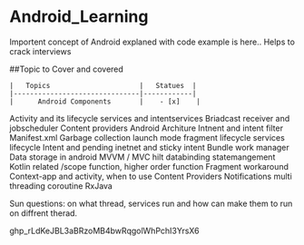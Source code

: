 # Android_Learning
Importent concept of Android explaned with code example is here.. Helps to crack interviews


##Topic to Cover and covered

    |   Topics                      |   Statues  |
    |-------------------------------|------------|
    |      Android Components       |    - [x]    |


Activity and its lifecycle
services and intentservices
Briadcast receiver and jobscheduler
Content providers
Android Architure
Intnent and intent filter
Manifest.xml
Garbage collection
launch mode
fragment lifecycle
services lifecycle
Intent and pending inetnet and sticky intent
Bundle
work manager
Data storage in android
MVVM / MVC
hilt
databinding
statemangement
Kotlin related /scope function, higher order function
Fragment workaround
Context-app and activity, when to use Content Providers
Notifications
multi threading
coroutine
RxJava

Sun questions:
on what thread, services run and how can make them to run on diffrent therad.










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
